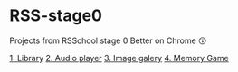 # RSS-stage0
Projects from RSSchool stage 0
Better on Chrome 😚

[1. Library](https://kirillabcd.github.io/RSSchool-stage-0/library/)
[2. Audio player](https://kirillabcd.github.io/RSSchool-stage-0/audio-player/)
[3. Image galery](https://kirillabcd.github.io/RSSchool-stage-0/image-gallery/)
[4. Memory Game](https://kirillabcd.github.io/RSSchool-stage-0/random-game/)

